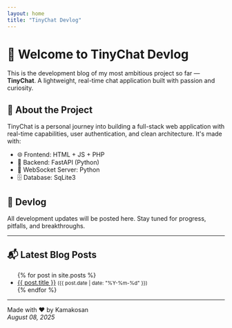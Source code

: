 ```yaml
---
layout: home
title: "TinyChat Devlog"
---
```


# 👋 Welcome to TinyChat Devlog

This is the development blog of my most ambitious project so far — **TinyChat**.
A lightweight, real-time chat application built with passion and curiosity.

## 🧠 About the Project

TinyChat is a personal journey into building a full-stack web application with real-time capabilities, user authentication, and clean architecture. It's made with:

- 🌐 Frontend: HTML + JS + PHP
- 🔧 Backend: FastAPI (Python)
- 💬 WebSocket Server: Python
- 🗄️ Database: SqLite3

## 📅 Devlog

All development updates will be posted here. Stay tuned for progress, pitfalls, and breakthroughs.

---

## 📬 Latest Blog Posts

<ul>
  {% for post in site.posts %}
    <li>
      <a href="{{ post.url }}">{{ post.title }}</a> <small>({{ post.date | date: "%Y-%m-%d" }})</small>
    </li>
  {% endfor %}
</ul>

---

Made with ❤️ by Kamakosan  
*August 08, 2025*
